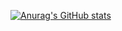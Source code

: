 [![Anurag's GitHub stats](https://github-readme-stats.vercel.app/api?username=Silencer-1984)](https://github.com/anuraghazra/github-readme-stats)
